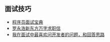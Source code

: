 ## 面试技巧

- [程序员面试宝典](面试技巧/程序员面试宝典.md)
- [罗永浩新东方万字求职信](面试技巧//罗永浩新东方万字求职信.md)
- [我在面试中最喜欢问开发者的问题，和回答思路](面试技巧/我在面试中最喜欢问开发者的问题，和回答思路.md)